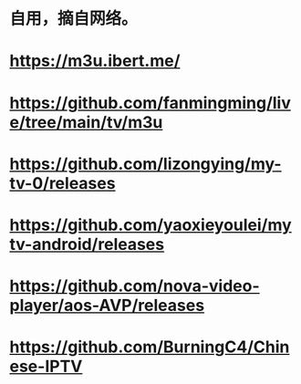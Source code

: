 # 自用，摘自网络。
# https://m3u.ibert.me/
# https://github.com/fanmingming/live/tree/main/tv/m3u
# https://github.com/lizongying/my-tv-0/releases
# https://github.com/yaoxieyoulei/mytv-android/releases
# https://github.com/nova-video-player/aos-AVP/releases
# https://github.com/BurningC4/Chinese-IPTV
